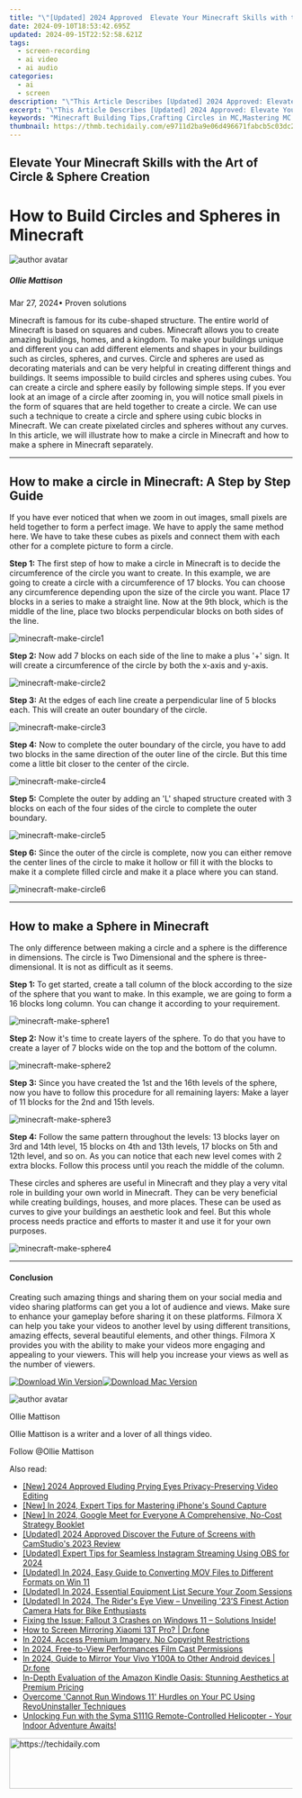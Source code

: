 ```yaml
---
title: "\"[Updated] 2024 Approved  Elevate Your Minecraft Skills with the Art of Circle & Sphere Creation\""
date: 2024-09-10T18:53:42.695Z
updated: 2024-09-15T22:52:58.621Z
tags: 
  - screen-recording
  - ai video
  - ai audio
categories: 
  - ai
  - screen
description: "\"This Article Describes [Updated] 2024 Approved: Elevate Your Minecraft Skills with the Art of Circle & Sphere Creation\""
excerpt: "\"This Article Describes [Updated] 2024 Approved: Elevate Your Minecraft Skills with the Art of Circle & Sphere Creation\""
keywords: "Minecraft Building Tips,Crafting Circles in MC,Mastering MC Shapes,Learning MC Geometry,Sphere Designs MC,Elevate MC Skills,Circle & Sphere MC Art"
thumbnail: https://thmb.techidaily.com/e9711d2ba9e06d496671fabcb5c03dc2cfd9b4b1eb26d7f5f5a9a68662ceb542.jpg
---
```


## Elevate Your Minecraft Skills with the Art of Circle & Sphere Creation

# How to Build Circles and Spheres in Minecraft

![author avatar](https://images.wondershare.com/filmora/article-images/ollie-mattison.jpg)

##### Ollie Mattison

 Mar 27, 2024• Proven solutions

Minecraft is famous for its cube-shaped structure. The entire world of Minecraft is based on squares and cubes. Minecraft allows you to create amazing buildings, homes, and a kingdom. To make your buildings unique and different you can add different elements and shapes in your buildings such as circles, spheres, and curves. Circle and spheres are used as decorating materials and can be very helpful in creating different things and buildings. It seems impossible to build circles and spheres using cubes. You can create a circle and sphere easily by following simple steps. If you ever look at an image of a circle after zooming in, you will notice small pixels in the form of squares that are held together to create a circle. We can use such a technique to create a circle and sphere using cubic blocks in Minecraft. We can create pixelated circles and spheres without any curves. In this article, we will illustrate how to make a circle in Minecraft and how to make a sphere in Minecraft separately.

---

## How to make a circle in Minecraft: A Step by Step Guide

If you have ever noticed that when we zoom in out images, small pixels are held together to form a perfect image. We have to apply the same method here. We have to take these cubes as pixels and connect them with each other for a complete picture to form a circle.

**Step 1:** The first step of how to make a circle in Minecraft is to decide the circumference of the circle you want to create. In this example, we are going to create a circle with a circumference of 17 blocks. You can choose any circumference depending upon the size of the circle you want. Place 17 blocks in a series to make a straight line. Now at the 9th block, which is the middle of the line, place two blocks perpendicular blocks on both sides of the line.

![minecraft-make-circle1](https://images.wondershare.com/filmora/article-images/minecraft-make-circle1.jpg)

**Step 2:** Now add 7 blocks on each side of the line to make a plus '+' sign. It will create a circumference of the circle by both the x-axis and y-axis.

![minecraft-make-circle2](https://images.wondershare.com/filmora/article-images/minecraft-make-circle2.jpg)

**Step 3:** At the edges of each line create a perpendicular line of 5 blocks each. This will create an outer boundary of the circle.

![minecraft-make-circle3](https://images.wondershare.com/filmora/article-images/minecraft-make-circle3.jpg)

**Step 4:** Now to complete the outer boundary of the circle, you have to add two blocks in the same direction of the outer line of the circle. But this time come a little bit closer to the center of the circle.

![minecraft-make-circle4](https://images.wondershare.com/filmora/article-images/minecraft-make-circle4.jpg)

**Step 5:** Complete the outer by adding an 'L' shaped structure created with 3 blocks on each of the four sides of the circle to complete the outer boundary.

![minecraft-make-circle5](https://images.wondershare.com/filmora/article-images/minecraft-make-circle5.jpg)

**Step 6:** Since the outer of the circle is complete, now you can either remove the center lines of the circle to make it hollow or fill it with the blocks to make it a complete filled circle and make it a place where you can stand.

![minecraft-make-circle6](https://images.wondershare.com/filmora/article-images/minecraft-make-circle6.jpg)

---

## How to make a Sphere in Minecraft

The only difference between making a circle and a sphere is the difference in dimensions. The circle is Two Dimensional and the sphere is three-dimensional. It is not as difficult as it seems.

**Step 1:** To get started, create a tall column of the block according to the size of the sphere that you want to make. In this example, we are going to form a 16 blocks long column. You can change it according to your requirement.

![minecraft-make-sphere1](https://images.wondershare.com/filmora/article-images/minecraft-make-sphere1.jpg)

**Step 2:** Now it's time to create layers of the sphere. To do that you have to create a layer of 7 blocks wide on the top and the bottom of the column.

![minecraft-make-sphere2](https://images.wondershare.com/filmora/article-images/minecraft-make-sphere2.jpg)

**Step 3:** Since you have created the 1st and the 16th levels of the sphere, now you have to follow this procedure for all remaining layers: Make a layer of 11 blocks for the 2nd and 15th levels.

![minecraft-make-sphere3](https://images.wondershare.com/filmora/article-images/minecraft-make-sphere3.jpg)

**Step 4:** Follow the same pattern throughout the levels: 13 blocks layer on 3rd and 14th level, 15 blocks on 4th and 13th levels, 17 blocks on 5th and 12th level, and so on. As you can notice that each new level comes with 2 extra blocks. Follow this process until you reach the middle of the column.

These circles and spheres are useful in Minecraft and they play a very vital role in building your own world in Minecraft. They can be very beneficial while creating buildings, houses, and more places. These can be used as curves to give your buildings an aesthetic look and feel. But this whole process needs practice and efforts to master it and use it for your own purposes.

![minecraft-make-sphere4](https://images.wondershare.com/filmora/article-images/minecraft-make-sphere4.jpg)

---

#### Conclusion

Creating such amazing things and sharing them on your social media and video sharing platforms can get you a lot of audience and views. Make sure to enhance your gameplay before sharing it on these platforms. Filmora X can help you take your videos to another level by using different transitions, amazing effects, several beautiful elements, and other things. Filmora X provides you with the ability to make your videos more engaging and appealing to your viewers. This will help you increase your views as well as the number of viewers.

[![Download Win Version](https://images.wondershare.com/filmora/guide/download-btn-win.jpg)](https://tools.techidaily.com/wondershare/filmora/download/)[![Download Mac Version](https://images.wondershare.com/filmora/guide/download-btn-mac.jpg)](https://tools.techidaily.com/wondershare/filmora/download/)

![author avatar](https://images.wondershare.com/filmora/article-images/ollie-mattison.jpg)

Ollie Mattison

Ollie Mattison is a writer and a lover of all things video.

Follow @Ollie Mattison

<ins class="adsbygoogle"
      style="display:block"
      data-ad-client="ca-pub-7571918770474297"
      data-ad-slot="8358498916"
      data-ad-format="auto"
      data-full-width-responsive="true"></ins>

<span class="atpl-alsoreadstyle">Also read:</span>
<div><ul>
<li><a href="https://visual-screen-recording.techidaily.com/new-2024-approved-eluding-prying-eyes-privacy-preserving-video-editing/"><u>[New] 2024 Approved Eluding Prying Eyes Privacy-Preserving Video Editing</u></a></li>
<li><a href="https://visual-screen-recording.techidaily.com/new-in-2024-expert-tips-for-mastering-iphones-sound-capture/"><u>[New] In 2024, Expert Tips for Mastering iPhone's Sound Capture</u></a></li>
<li><a href="https://visual-screen-recording.techidaily.com/new-in-2024-google-meet-for-everyone-a-comprehensive-no-cost-strategy-booklet/"><u>[New] In 2024, Google Meet for Everyone A Comprehensive, No-Cost Strategy Booklet</u></a></li>
<li><a href="https://visual-screen-recording.techidaily.com/updated-2024-approved-discover-the-future-of-screens-with-camstudios-2023-review/"><u>[Updated] 2024 Approved Discover the Future of Screens with CamStudio's 2023 Review</u></a></li>
<li><a href="https://visual-screen-recording.techidaily.com/updated-expert-tips-for-seamless-instagram-streaming-using-obs-for-2024/"><u>[Updated] Expert Tips for Seamless Instagram Streaming Using OBS for 2024</u></a></li>
<li><a href="https://visual-screen-recording.techidaily.com/updated-in-2024-easy-guide-to-converting-mov-files-to-different-formats-on-win-11/"><u>[Updated] In 2024, Easy Guide to Converting MOV Files to Different Formats on Win 11</u></a></li>
<li><a href="https://visual-screen-recording.techidaily.com/updated-in-2024-essential-equipment-list-secure-your-zoom-sessions/"><u>[Updated] In 2024, Essential Equipment List Secure Your Zoom Sessions</u></a></li>
<li><a href="https://fox-boxes.techidaily.com/updated-in-2024-the-riders-eye-view-unveiling-23s-finest-action-camera-hats-for-bike-enthusiasts/"><u>[Updated] In 2024, The Rider's Eye View – Unveiling '23’S Finest Action Camera Hats for Bike Enthusiasts</u></a></li>
<li><a href="https://program-issues.techidaily.com/1722998053798-fixing-the-issue-fallout-3-crashes-on-windows-11-solutions-inside/"><u>Fixing the Issue: Fallout 3 Crashes on Windows 11 – Solutions Inside!</u></a></li>
<li><a href="https://screen-mirror.techidaily.com/how-to-screen-mirroring-xiaomi-13t-pro-drfone-by-drfone-android/"><u>How to Screen Mirroring Xiaomi 13T Pro? | Dr.fone</u></a></li>
<li><a href="https://extra-resources.techidaily.com/in-2024-access-premium-imagery-no-copyright-restrictions/"><u>In 2024, Access Premium Imagery, No Copyright Restrictions</u></a></li>
<li><a href="https://some-knowledge.techidaily.com/in-2024-free-to-view-performances-film-cast-permissions/"><u>In 2024, Free-to-View Performances Film Cast Permissions</u></a></li>
<li><a href="https://screen-mirror.techidaily.com/in-2024-guide-to-mirror-your-vivo-y100a-to-other-android-devices-drfone-by-drfone-android/"><u>In 2024, Guide to Mirror Your Vivo Y100A to Other Android devices | Dr.fone</u></a></li>
<li><a href="https://buynow-info.techidaily.com/in-depth-evaluation-of-the-amazon-kindle-oasis-stunning-aesthetics-at-premium-pricing/"><u>In-Depth Evaluation of the Amazon Kindle Oasis: Stunning Aesthetics at Premium Pricing</u></a></li>
<li><a href="https://win-forum.techidaily.com/overcome-cannot-run-windows-11-hurdles-on-your-pc-using-revouninstaller-techniques/"><u>Overcome 'Cannot Run Windows 11' Hurdles on Your PC Using RevoUninstaller Techniques</u></a></li>
<li><a href="https://buynow-info.techidaily.com/unlocking-fun-with-the-syma-s111g-remote-controlled-helicopter-your-indoor-adventure-awaits/"><u>Unlocking Fun with the Syma S111G Remote-Controlled Helicopter - Your Indoor Adventure Awaits!</u></a></li>
</ul></div>

<!-- affiliate ads begin -->
<a href="https://ephamedtechinc.pxf.io/c/5597632/2137228/26400" target="_top" id="2137228">
  <img src="//a.impactradius-go.com/display-ad/26400-2137228" border="0" alt="https://techidaily.com" width="728" height="90"/>
</a>
<img height="0" width="0" src="https://ephamedtechinc.pxf.io/i/5597632/2137228/26400" style="position:absolute;visibility:hidden;" border="0" />
<!-- affiliate ads end -->

